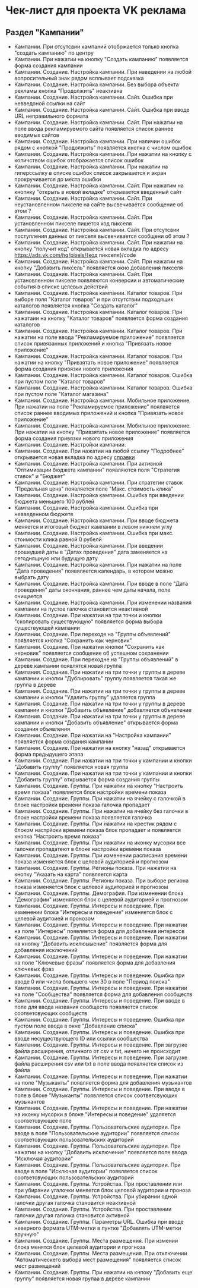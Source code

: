 # Чек-лист для проекта VK реклама

## Раздел "Кампании"

* Кампании. При отсутсвии кампаний отобржается только кнопка "создать кампанию" по центру
* Кампании. При нажатии на кнопку "Создать кампанию" появляется форма создания кампании
* Кампании. Создание. Настройка кампании. При наведении на любой вопросительный знак рядом всплывает подсказка
* Кампании. Создание. Настройка кампании. Без выбора объекта рекламы кнопка "Продолжить" неактивна
* Кампании. Создание. Настройка кампании. Сайт. Ошибка при невведоной ссылки на сайт
* Кампании. Создание. Настройка кампании. Сайт. Ошибка при вводе URL неправильного формата
* Кампании. Создание. Настройка кампании. Сайт. При нажатии на поле ввода рекламируемого сайта появляется список раннее вводимых сайтов 
* Кампании. Создание. Настройка кампании. При наличии ошибок рядом с кнопкой "Продолжить" появляется кнопка с числом ошибок
* Кампании. Создание. Настройка кампании. При нажатии на кнопку с количством ошибок отображается список ошибок
* Кампании. Создание. Настройка кампании. При нажатии на гиперссылку в списке ошибок список закрывается и экран прокручивается до места ошибки
* Кампании. Создание. Настройка кампании. Сайт. При нажатим на кнопнку "открыть в новой вкладке" открывается введенный сайт
* Кампании. Создание. Настройка кампании. Сайт. При неустановленном пикселе на сайте высвечивается сообщение об этом ?
* Кампании. Создание. Настройка кампании. Сайт. При установленном пикселе пишется код пикселя
* Кампании. Создание. Настройка кампании. Сайт. При отсутсвии поступления данных от пикселя высвечивается сообщени об этом ?
* Кампании. Создание. Настройка кампании. Сайт. При нажатии на кнопку "получит код" открывается новая вкладка по адресу https://ads.vk.com/hq/pixels/{код пикселя}/code
* Кампании. Создание. Настройка кампании. Сайт. При нажатии на кнопку "Добавить пиксель" появляется окно добавления пикселя
* Кампании. Создание. Настройка кампании. Сайт. При установленном пикселе появляются конверсии и автоматические события в списке целевых действий
* Кампании. Создание. Настройка кампании. Каталог товаров. При выборе поля "Каталог товаров" и при отсутствии подходящих каталогов появляется кнопка "Создать каталог"
* Кампании. Создание. Настройка кампании. Каталог товаров. При нажатаии на кнопку "Каталог товаров" появляется форма создания каталогов
* Кампании. Создание. Настройка кампании. Каталог товаров. При нажатии на поле ввода "Рекламируемое приложение" появляется список привязанных приложений и кнопка "Привязать новое приложение"
* Кампании. Создание. Настройка кампании. Каталог товаров. При нажатии на кнопку "Привзятать новое приложение" появляется форма создания привязки нового приложения
* Кампании. Создание. Настройка кампании. Каталог товаров. Ошибка при пустом поле "Каталог товаров"
* Кампании. Создание. Настройка кампании. Каталог товаров. Ошибка при пустом поле "Каталог магазина"
* Кампании. Создание. Настройка кампании. Мобильное приложение. При нажатии на поле "Рекламируемое приложение" поялвяется список раннее вводимых приложений и кнопка "Привязать новое приложение"
* Кампании. Создание. Настройка кампании. Мобильное приложение. При нажатии на кнопку "Привзятать новое приложение" появляется форма создания привязки нового приложения
* Кампании. Создание. Настройки кампании. 
* Кампании. Создание. При нажатии на любой ссылку "Подробнее" открывается новая вкладка по адресу [справки](https://ads.vk.com/help)
* Кампании. Создание. Настройка кампании. При активной "Оптимизации бюджета кампании" появляются поля "Стратегия ставок" и "Бюджет"
* Кампании. Создание. Настройка кампании. При стратегии ставок "Предельная цена" появляется поле "Макс. стоимость клика"
* Кампании. Создание. Настройка кампании. Ошибка при введении бюджета меньшего 100 рублей
* Кампании. Создание. Настройка кампании. Ошибка при невведенном бюджете
* Кампании. Создание. Настройка кампании. При вводе бюджета меняется и итоговый бюджет кампании в левом нижнем углу
* Кампании. Создание. Настройка кампании. Ошибка при макс. стоимости клика равной 0 рубелй
* Кампании. Создание. Настройка кампании. При введении прошедшей даты в "Датах проведения" дата заменяется на сегоднящную или будущую дату
* Кампании. Создание. Настройка кампании. При нажатии на поле "Дата проведения" появяляется календарь, в котором можно выбрать дату
* Кампании. Создание. Настройка кампании. При вводе в поле "Дата проведения" даты окончания, раннее чем даты начала, поле очищается 
* Кампании. Создание. Настройка кампании. При изменении названия кампании на пустое галочка становится неактивной
* Кампании. Создание. При нажатии на три точки и кнопки "скопировать существующую" появляется форма выбора существующей кампании
* Кампании. Создание. При переходе на "Группы объявлений" появляется кнопка "Сохранить как черновик"
* Кампании. Создание. При нажатии кнопки "Сохранить как черновик" появляется сообщение об успешном сохранении
* Кампании. Создание. При переходне на "Группы объявлений" в дереве кампании появлятся новая группа
* Кампания. Создание. При нажатии на три точки у группы в дереве кампании и кнопки "Дублировать" группу появляется такая же группа в дереве
* Кампания. Создание. При нажатии на три точки у группы в дереве кампании и кнопки "Удалить группу" удаляется группа
* Кампания. Создание. При нажатии на три точки у группы в дереве кампании и кнопки "Добавить объявление" добавляется объявление
* Кампания. Создание. При нажатии на три точки у группы в дереве кампании и кнопки "Добавить объявление" открывается форма создания объявления
* Кампании. Создание. При нажатии на "Настройка кампании" появляется форма создания кампании
* Кампании. Создание. При нажатии на кнопку "назад" открывается форма предыдущего этапа
* Кампании. Создание. При нажатии на три точки у кампании и кнопки "Добавить группу" появляется новая группа
* Кампании. Создание. При нажатии на три точки у кампании и кнопки "Добавить группу" открывается форма создания группы
* Кампании. Создание. Группы. При нажатии на кнопку "Настроить время показа" появляется блок настройки времени показа
* Кампании. Создание. Группы. При нажатии на ячейку с галочкой в блоке настройки времени показа галочка пропадает
* Кампании. Создание. Группы. При нажатии на ячейку без галочки в блоке настройки времени показа появляется галочка
* Кампании. Создание. Группы. При нажатии на крестик рядом с блоком настрйоки времени показа блок пропадает и появляется кнопка "Настроить время показа"
* Кампании. Создание. Группы. При нажатии на иконку мусорки все галочки пропадатеют в блоке настройки времени показа
* Кампании. Создание. Группы. При изменении расписания времени показа изменяется блок с целовой аудиторией и прогнозом
* Кампании. Создание. Группы. Регионы показа. При нажатии на кнопку "Указать на карта" появляется карта
* Кампании. Создание. Группы. Регионы показа. При выборе региона показа изменяется блок с целевой аудиторией и прогнозом
* Кампании. Создание. Группы. Демография. При изменении блока "Демографии" изменятеся блок с целевой аудиторией и прогнозом
* Кампании. Создание. Группы. Интересы и поведение. При изменении блока "Интересы и поведение" изменяется блок с целевой аудитоией и пронозом
* Кампании. Создание. Группы. Интересы и поведение. При нажатии на поле "Интересы" появляется форма для добавления интересов
* Кампании. Создание. Группы. Интересы и поведение. При нажатии на кнопку "Добавить исклюыыение" появляется форма для добавления исключений
* Кампании. Создание. Группы. Интересы и поведение. При нажатии на поле "Ключевые фразы" появляется форма для добавления ключевых фраз
* Кампании. Создание. Группы. Интересы и поведение. Ошибка при вводе 0 или числа большего чем 30 в поле "Период поиска" 
* Кампании. Создание. Группы. Интересы и поведение. При нажатии на поле "Сообщества" появляется форма для добавления сообществ
* Кампании. Создание. Группы. Интересы и поведение. При вводе в поле для ввода названия сообществ появляется список соответсвующих сообществ
* Кампании. Создание. Группы. Интересы и поведение. Ошибка при пустом поле ввода в окне "Добавление списка"
* Кампании. Создание. Группы. Интересы и поведение. Ошибка при вводе несуществующего ID или ссылки сообщества
* Кампании. Создание. Группы. Интересы и поведение. При загрузке файла расширения, отличного от csv и txt, ничего не происходит
* Кампании. Создание. Группы. Интересы и поведение. При загрузке файла расширения csv или txt в поле ввода появляется список из файла 
* Кампании. Создание. Группы. Интересы и поведение. При нажатии на поле "Музыканты" появляется форма для добавления музыкантов
* Кампании. Создание. Группы. Интересы и поведение. При вводе в поле в блоке "Музыканты" появляется список соответсвующих музыкантов
* Кампании. Создание. Группы. Интересы и поведение. При нажатии на иконку мусорки в блоке "Интересы и поведение" удаляется соответсвующее поле
* Кампании. Создание. Группы. Пользовательские аудитории. При вводе в поле "Пользовательские аудитории" появляется список соответсвующих пользовательских аудиторий
* Кампании. Создание. Группы. Пользовательские аудитории. При нажатии на кнопку "Добавить исключение" появляется поле ввода "Исключая аудитории"
* Кампании. Создание. Группы. Пользовательские аудитории. При вводе в поле "Исключая аудитории" появляется список соответсвующих пользовательских аудиторий
* Кампании. Создание. Группы. Устройства. При проставлении или при убирании угалочки меняется блок целовой аудитории и проноза
* Кампании. Создание. Группы. Устройства. При убирании одной галочки другая галочка становится неактивной
* Кампании. Создание. Группы. Устройства. При проставлении галочки другая галочка становится активной
* Кампании. Создание. Группы. Параметры URL. Ошибка при вводе неверного формата UTM-метки в пунтке "Добавлять UTM-метки вручную"
* Кампании. Создание. Группы. Места размещения. При измении блока менятся блок целевой аудитории и прогноза
* Кампании. Создание. Группы. Места размещения. При отключении "Автоматическего выбора мест размещения" появляется список мест размещений
* Кампании. Создание. Группы. При нажатии на кнпоку "Добавить еще группу" появляется новая групаа в дереве кампании
  
